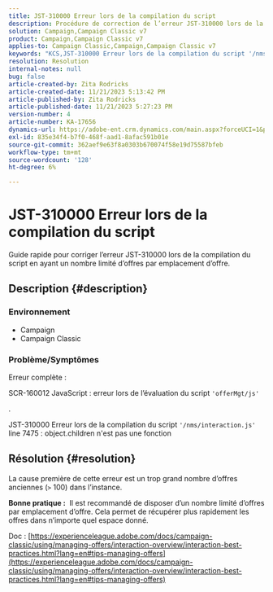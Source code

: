 ```yaml
---
title: JST-310000 Erreur lors de la compilation du script
description: Procédure de correction de l’erreur JST-310000 lors de la compilation du script.
solution: Campaign,Campaign Classic v7
product: Campaign,Campaign Classic v7
applies-to: Campaign Classic,Campaign,Campaign Classic v7
keywords: "KCS,JST-310000 Erreur lors de la compilation du script '/nms/interaction.js' ligne 7475 : object.children n'est pas une fonction"
resolution: Resolution
internal-notes: null
bug: false
article-created-by: Zita Rodricks
article-created-date: 11/21/2023 5:13:42 PM
article-published-by: Zita Rodricks
article-published-date: 11/21/2023 5:27:23 PM
version-number: 4
article-number: KA-17656
dynamics-url: https://adobe-ent.crm.dynamics.com/main.aspx?forceUCI=1&pagetype=entityrecord&etn=knowledgearticle&id=b8a57d4e-9188-ee11-8179-6045bd006295
exl-id: 835e34f4-b7f0-468f-aad1-8afac591b01e
source-git-commit: 362aef9e63f8a0303b670074f58e19d75587bfeb
workflow-type: tm+mt
source-wordcount: '128'
ht-degree: 6%

---
```


# JST-310000 Erreur lors de la compilation du script


Guide rapide pour corriger l’erreur JST-310000 lors de la compilation du script en ayant un nombre limité d’offres par emplacement d’offre.

## Description {#description}


### <b>Environnement</b>

- Campaign
- Campaign Classic




### <b>Problème/Symptômes</b>

Erreur complète :

SCR-160012 JavaScript : erreur lors de l’évaluation du script `'offerMgt/js'`

.

JST-310000 Erreur lors de la compilation du script `'/nms/interaction.js'` line 7475 : object.children n&#39;est pas une fonction


## Résolution {#resolution}


La cause première de cette erreur est un trop grand nombre d’offres anciennes (`>` 100) dans l’instance.

<b>Bonne pratique :</b>  Il est recommandé de disposer d’un nombre limité d’offres par emplacement d’offre. Cela permet de récupérer plus rapidement les offres dans n’importe quel espace donné.

Doc : [https://experienceleague.adobe.com/docs/campaign-classic/using/managing-offers/interaction-overview/interaction-best-practices.html?lang=en#tips-managing-offers](https://experienceleague.adobe.com/docs/campaign-classic/using/managing-offers/interaction-overview/interaction-best-practices.html?lang=en#tips-managing-offers)
